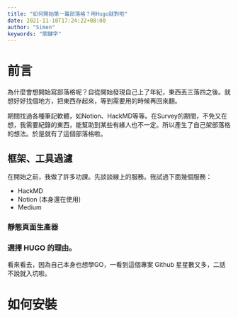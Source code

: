 ```yaml
---
title: "如何開始第一篇部落格？用Hugo就對啦"
date: 2021-11-10T17:24:22+08:00
author: "Simen"
keywords: "關鍵字"
---
```


# 前言

為什麼會想開始寫部落格呢？自從開始發現自己上了年紀，東西丟三落四之後。就想好好找個地方，把東西存起來，等到需要用的時候再回來翻。

期間找過各種筆記軟體，如Notion、HackMD等等。在Survey的期間，不免又在想，我需要紀錄的東西，能幫助到某些有緣人也不一定。所以產生了自己架部落格的想法。於是就有了這個部落格啦。

## 框架、工具過濾

在開始之前，我做了許多功課。先談談線上的服務。我試過下面幾個服務：

- HackMD
- Notion (本身還在使用)
- Medium

<!-- Gastby.js Vue -->

### 靜態頁面生產器

### 選擇 HUGO 的理由。

看來看去，因為自己本身也想學GO，一看到這個專案 Github 星星數又多，二話不說就入坑啦。

# 如何安裝

